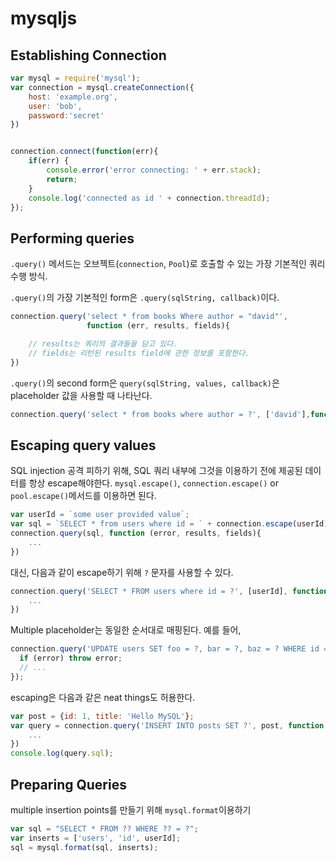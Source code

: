 # mysqljs

## Establishing Connection

```javascript
var mysql = require('mysql');
var connection = mysql.createConnection({
	host: 'example.org',
	user: 'bob',
	password:'secret'
})


connection.connect(function(err){
	if(err) {
		console.error('error connecting: ' + err.stack);
		return;
	}
	console.log('connected as id ' + connection.threadId);
});
```

## Performing queries

`.query()` 메서드는 오브젝트(`connection`, `Pool`)로 호출할 수 있는 가장 기본적인 쿼리 수행 방식.

`.query()`의 가장 기본적인 form은 `.query(sqlString, callback)`이다.

```javascript
connection.query('select * from books Where author = "david"',
				 function (err, results, fields){

	// results는 쿼리의 결과들을 담고 있다.
	// fields는 리턴된 results field에 관한 정보를 포함한다.
})
```

`.query()`의 second form은 `query(sqlString, values, callback)`은 placeholder 값을 사용할 때 나타난다.

```javascript
connection.query('select * from books where author = ?', ['david'],function(err, results, fields){});

```



## Escaping query values


SQL injection 공격 피하기 위해, SQL 쿼리 내부에 그것을 이용하기 전에 제공된 데이터를 항상 escape해야한다. `mysql.escape()`, `connection.escape()` or `pool.escape()`메서드를 이용하면 된다.

```javascript
var userId = `some user provided value`;
var sql = `SELECT * from users where id = ` + connection.escape(userId);
connection.query(sql, function (error, results, fields){
	...
})
```

대신, 다음과 같이 escape하기 위해 `?` 문자를 사용할 수 있다.

```javascript
connection.query('SELECT * FROM users where id = ?', [userId], function(error, results, fields) {
	...
})
```

Multiple placeholder는 동일한 순서대로 매핑된다. 예를 들어,

```javascript
connection.query('UPDATE users SET foo = ?, bar = ?, baz = ? WHERE id = ?', ['a', 'b', 'c', userId], function (error, results, fields) {
  if (error) throw error;
  // ...
});
```

escaping은 다음과 같은 neat things도 허용한다.

```javascript
var post = {id: 1, title: 'Hello MySQL'};
var query = connection.query('INSERT INTO posts SET ?', post, function (err, results, fields){
	...
})
console.log(query.sql);
```

## Preparing Queries

multiple insertion points를 만들기 위해 `mysql.format`이용하기

```javascript
var sql = "SELECT * FROM ?? WHERE ?? = ?";
var inserts = ['users', 'id', userId];
sql = mysql.format(sql, inserts);
```
